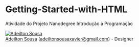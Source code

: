 # Getting-Started-with-HTML
Atividade do Projeto Nanodegree Introdução a Programação

[![Adeilton Sousa](https://avatars3.githubusercontent.com/u/15982101?s=70)](https://github.com/adeiltonsousa) <br>
[Adeilton Sousa](https://github.com/adeiltonsousa) (<adeiltonsousaxavier@gmail.com>) - Designer
